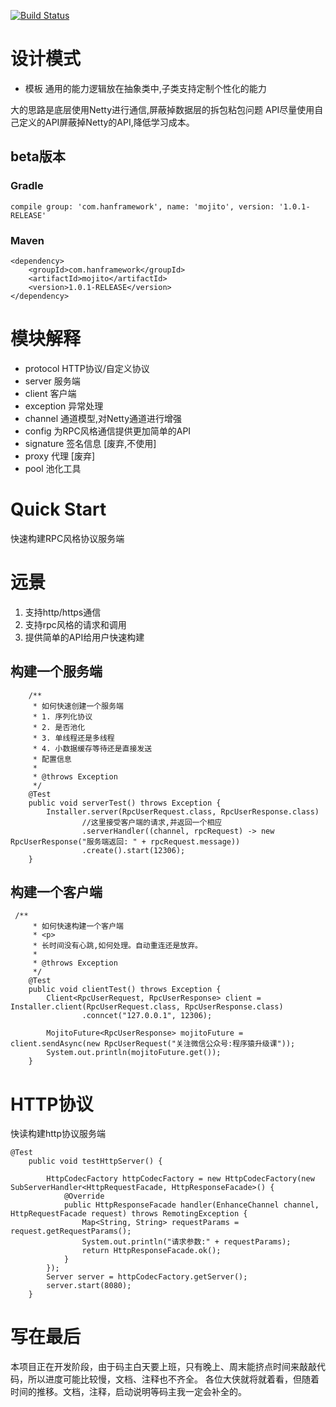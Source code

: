 
[![Build Status](https://travis-ci.org/lxchinesszz/mojito.svg?branch=master)](https://travis-ci.org/github/lxchinesszz/mojito)

# 设计模式

- 模板
  通用的能力逻辑放在抽象类中,子类支持定制个性化的能力
  
  
  
大的思路是底层使用Netty进行通信,屏蔽掉数据层的拆包粘包问题
API尽量使用自己定义的API屏蔽掉Netty的API,降低学习成本。



## beta版本

### Gradle

`compile group: 'com.hanframework', name: 'mojito', version: '1.0.1-RELEASE'
`

### Maven

```
<dependency>
    <groupId>com.hanframework</groupId>
    <artifactId>mojito</artifactId>
    <version>1.0.1-RELEASE</version>
</dependency>

```

# 模块解释


- protocol   HTTP协议/自定义协议
- server     服务端
- client     客户端
- exception  异常处理
- channel    通道模型,对Netty通道进行增强
- config     为RPC风格通信提供更加简单的API
- signature  签名信息  [废弃,不使用]
- proxy      代理     [废弃]
- pool       池化工具



# Quick Start 

快速构建RPC风格协议服务端

# 远景

1. 支持http/https通信
2. 支持rpc风格的请求和调用
3. 提供简单的API给用户快速构建

## 构建一个服务端

```
    /**
     * 如何快速创建一个服务端
     * 1. 序列化协议
     * 2. 是否池化
     * 3. 单线程还是多线程
     * 4. 小数据缓存等待还是直接发送
     * 配置信息
     *
     * @throws Exception
     */
    @Test
    public void serverTest() throws Exception {
        Installer.server(RpcUserRequest.class, RpcUserResponse.class)
                //这里接受客户端的请求,并返回一个相应
                .serverHandler((channel, rpcRequest) -> new RpcUserResponse("服务端返回: " + rpcRequest.message))
                .create().start(12306);
    }
```

## 构建一个客户端

```
 /**
     * 如何快速构建一个客户端
     * <p>
     * 长时间没有心跳,如何处理。自动重连还是放弃。
     *
     * @throws Exception
     */
    @Test
    public void clientTest() throws Exception {
        Client<RpcUserRequest, RpcUserResponse> client = Installer.client(RpcUserRequest.class, RpcUserResponse.class)
                .conncet("127.0.0.1", 12306);

        MojitoFuture<RpcUserResponse> mojitoFuture = client.sendAsync(new RpcUserRequest("关注微信公众号:程序猿升级课"));
        System.out.println(mojitoFuture.get());
    }    
```

# HTTP协议

快读构建http协议服务端

```
@Test
    public void testHttpServer() {

        HttpCodecFactory httpCodecFactory = new HttpCodecFactory(new SubServerHandler<HttpRequestFacade, HttpResponseFacade>() {
            @Override
            public HttpResponseFacade handler(EnhanceChannel channel, HttpRequestFacade request) throws RemotingException {
                Map<String, String> requestParams = request.getRequestParams();
                System.out.println("请求参数:" + requestParams);
                return HttpResponseFacade.ok();
            }
        });
        Server server = httpCodecFactory.getServer();
        server.start(8080);
    }
```


# 写在最后

本项目正在开发阶段，由于码主白天要上班，只有晚上、周末能挤点时间来敲敲代码，所以进度可能比较慢，文档、注释也不齐全。 
各位大侠就将就着看，但随着时间的推移。文档，注释，启动说明等码主我一定会补全的。 